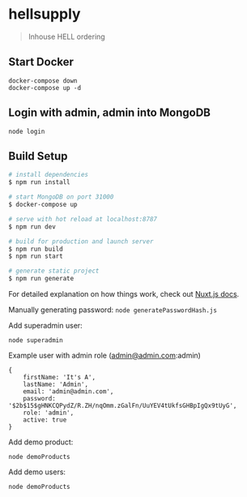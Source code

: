 # hellsupply

> Inhouse HELL ordering

## Start Docker

```
docker-compose down
docker-compose up -d
```

## Login with admin, admin into MongoDB
```
node login
```


## Build Setup

``` bash
# install dependencies
$ npm run install

# start MongoDB on port 31000
$ docker-compose up

# serve with hot reload at localhost:8787
$ npm run dev

# build for production and launch server
$ npm run build
$ npm run start

# generate static project
$ npm run generate
```

For detailed explanation on how things work, check out [Nuxt.js docs](https://nuxtjs.org).

Manually generating password: `node generatePasswordHash.js`

Add superadmin user:
```nodejs
node superadmin
```

Example user with admin role (admin@admin.com:admin)
```
{
    firstName: 'It's A',
    lastName: 'Admin',
    email: 'admin@admin.com',
    password: '$2b$15$gHNKCQPydZ/R.ZH/nqOmm.zGalFn/UuYEV4tUkfsGHBpIgQx9tUyG',
    role: 'admin',
    active: true
}
```

Add demo product:
```nodejs
node demoProducts
```

Add demo users:
```nodejs
node demoProducts
```
